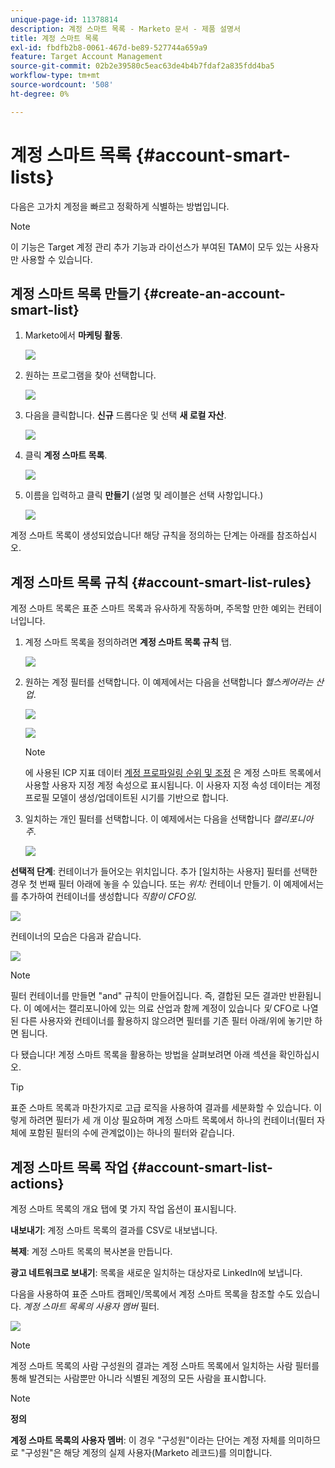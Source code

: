 ```yaml
---
unique-page-id: 11378814
description: 계정 스마트 목록 - Marketo 문서 - 제품 설명서
title: 계정 스마트 목록
exl-id: fbdfb2b8-0061-467d-be89-527744a659a9
feature: Target Account Management
source-git-commit: 02b2e39580c5eac63de4b4b7fdaf2a835fdd4ba5
workflow-type: tm+mt
source-wordcount: '508'
ht-degree: 0%

---
```


# 계정 스마트 목록 {#account-smart-lists}

다음은 고가치 계정을 빠르고 정확하게 식별하는 방법입니다.

>[!NOTE]
>
>이 기능은 Target 계정 관리 추가 기능과 라이선스가 부여된 TAM이 모두 있는 사용자만 사용할 수 있습니다.

## 계정 스마트 목록 만들기 {#create-an-account-smart-list}

1. Marketo에서 **마케팅 활동**.

   ![](assets/account-smart-lists-1.png)

1. 원하는 프로그램을 찾아 선택합니다.

   ![](assets/account-smart-lists-2.png)

1. 다음을 클릭합니다. **신규** 드롭다운 및 선택 **새 로컬 자산**.

   ![](assets/account-smart-lists-3.png)

1. 클릭 **계정 스마트 목록**.

   ![](assets/account-smart-lists-4.png)

1. 이름을 입력하고 클릭 **만들기** (설명 및 레이블은 선택 사항입니다.)

   ![](assets/account-smart-lists-5.png)

계정 스마트 목록이 생성되었습니다! 해당 규칙을 정의하는 단계는 아래를 참조하십시오.

## 계정 스마트 목록 규칙 {#account-smart-list-rules}

계정 스마트 목록은 표준 스마트 목록과 유사하게 작동하며, 주목할 만한 예외는 컨테이너입니다.

1. 계정 스마트 목록을 정의하려면 **계정 스마트 목록 규칙** 탭.

   ![](assets/account-smart-lists-6.png)

1. 원하는 계정 필터를 선택합니다. 이 예제에서는 다음을 선택합니다 _헬스케어라는 산업_.

   ![](assets/account-smart-lists-7.png)

   ![](assets/account-smart-lists-8.png)

   >[!NOTE]
   >
   >에 사용된 ICP 지표 데이터 [계정 프로파일링 순위 및 조정](/help/marketo/product-docs/target-account-management/account-profiling/account-profiling-ranking-and-tuning.md) 은 계정 스마트 목록에서 사용할 사용자 지정 계정 속성으로 표시됩니다. 이 사용자 지정 속성 데이터는 계정 프로필 모델이 생성/업데이트된 시기를 기반으로 합니다.

1. 일치하는 개인 필터를 선택합니다. 이 예제에서는 다음을 선택합니다 _캘리포니아 주_.

   ![](assets/account-smart-lists-9.png)

**선택적 단계**: 컨테이너가 들어오는 위치입니다. 추가 [일치하는 사용자] 필터를 선택한 경우 첫 번째 필터 아래에 놓을 수 있습니다. 또는 _위치:_ 컨테이너 만들기. 이 예제에서는 를 추가하여 컨테이너를 생성합니다 _직함이 CFO임_.

![](assets/account-smart-lists-10.png)

컨테이너의 모습은 다음과 같습니다.

![](assets/account-smart-lists-11.png)

>[!NOTE]
>
>필터 컨테이너를 만들면 &quot;and&quot; 규칙이 만들어집니다. 즉, 결합된 모든 결과만 반환됩니다. 이 예에서는 캘리포니아에 있는 의료 산업과 함께 계정이 있습니다 _및_ CFO로 나열된 다른 사용자와 컨테이너를 활용하지 않으려면 필터를 기존 필터 아래/위에 놓기만 하면 됩니다.

다 됐습니다! 계정 스마트 목록을 활용하는 방법을 살펴보려면 아래 섹션을 확인하십시오.

>[!TIP]
>
>표준 스마트 목록과 마찬가지로 고급 로직을 사용하여 결과를 세분화할 수 있습니다. 이렇게 하려면 필터가 세 개 이상 필요하며 계정 스마트 목록에서 하나의 컨테이너(필터 자체에 포함된 필터의 수에 관계없이)는 하나의 필터와 같습니다.

## 계정 스마트 목록 작업 {#account-smart-list-actions}

계정 스마트 목록의 개요 탭에 몇 가지 작업 옵션이 표시됩니다.

**내보내기**: 계정 스마트 목록의 결과를 CSV로 내보냅니다.

**복제**: 계정 스마트 목록의 복사본을 만듭니다.

**광고 네트워크로 보내기**: 목록을 새로운 일치하는 대상자로 LinkedIn에 보냅니다.

다음을 사용하여 표준 스마트 캠페인/목록에서 계정 스마트 목록을 참조할 수도 있습니다. _계정 스마트 목록의 사용자 멤버_ 필터.

![](assets/account-smart-lists-12.png)

>[!NOTE]
>
>계정 스마트 목록의 사람 구성원의 결과는 계정 스마트 목록에서 일치하는 사람 필터를 통해 발견되는 사람뿐만 아니라 식별된 계정의 모든 사람을 표시합니다.

>[!NOTE]
>
>**정의**
>
>**계정 스마트 목록의 사용자 멤버**: 이 경우 &quot;구성원&quot;이라는 단어는 계정 자체를 의미하므로 &quot;구성원&quot;은 해당 계정의 실제 사용자(Marketo 레코드)를 의미합니다.
